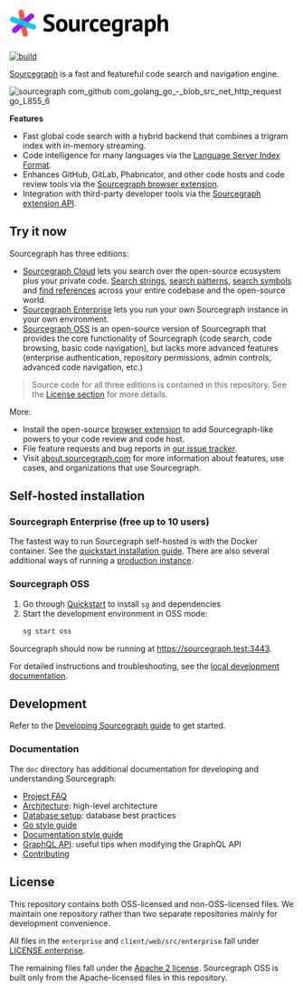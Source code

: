 # <a href="https://sourcegraph.com"><picture><source srcset="./ui/assets/img/sourcegraph-head-logo.svg" media="(prefers-color-scheme: dark)"/><img alt="Sourcegraph" src="./ui/assets/img/sourcegraph-logo-light.svg" height="48px" /></picture></a>

[![build](https://badge.buildkite.com/00bbe6fa9986c78b8e8591cffeb0b0f2e8c4bb610d7e339ff6.svg?branch=main)](https://buildkite.com/sourcegraph/sourcegraph)

[Sourcegraph](https://about.sourcegraph.com/) is a fast and featureful code search and navigation engine.

![sourcegraph com_github com_golang_go_-_blob_src_net_http_request go_L855_6](https://user-images.githubusercontent.com/989826/126650657-cef98203-1505-4848-aab6-57acda1ec35f.png)

**Features**

- Fast global code search with a hybrid backend that combines a trigram index with in-memory streaming.
- Code intelligence for many languages via the [Language Server Index Format](https://lsif.dev/).
- Enhances GitHub, GitLab, Phabricator, and other code hosts and code review tools via the [Sourcegraph browser extension](https://docs.sourcegraph.com/integration/browser_extension).
- Integration with third-party developer tools via the [Sourcegraph extension API](https://docs.sourcegraph.com/extensions).

## Try it now

Sourcegraph has three editions:

- [Sourcegraph Cloud](https://sourcegraph.com) lets you search over the open-source ecosystem plus your private code. [Search strings](https://sourcegraph.com/search?q=context:global+failed+to+ensure+HEAD+exists&patternType=literal), [search patterns](https://sourcegraph.com/search?q=context:global+lang:python+range%28len%28:%5B1%5D%29%29&patternType=structural), [search symbols](https://sourcegraph.com/search?q=context:global+type:symbol+lang:typescript+%28OA%7Coa%7COa%29uth+%5BHh%5Dandler+-file:%28%5E%7C/%29node_modules/+&patternType=regexp&case=yes) and [find references](https://sourcegraph.com/github.com/spf13/cobra@a684a6d7f5e37385d954dd3b5a14fc6912c6ab9d/-/blob/command.go?L221:19&subtree=true#tab=references) across your entire codebase and the open-source world.
- [Sourcegraph Enterprise](https://docs.sourcegraph.com/#getting-started) lets you run your own Sourcegraph instance in your own environment.
- [Sourcegraph OSS](#sourcegraph-oss) is an open-source version of Sourcegraph that provides the core functionality of Sourcegraph (code search, code browsing, basic code navigation), but lacks more advanced features (enterprise authentication, repository permissions, admin controls, advanced code navigation, etc.)

> Source code for all three editions is contained in this repository. See the [License section](#license) for more details.

More:

- Install the open-source [browser extension](https://chrome.google.com/webstore/detail/sourcegraph/dgjhfomjieaadpoljlnidmbgkdffpack?hl=en) to add Sourcegraph-like powers to your code review and code host.
- File feature requests and bug reports in [our issue tracker](https://github.com/sourcegraph/sourcegraph/issues).
- Visit [about.sourcegraph.com](https://about.sourcegraph.com) for more information about features, use cases, and organizations that use Sourcegraph.

## Self-hosted installation

### Sourcegraph Enterprise (free up to 10 users)

The fastest way to run Sourcegraph self-hosted is with the Docker container. See the [quickstart installation guide](https://docs.sourcegraph.com/#getting-started). There are also several additional ways of running a [production instance](https://docs.sourcegraph.com/admin/install).

### Sourcegraph OSS

1. Go through [Quickstart](doc/dev/getting-started/quickstart.md) to install `sg` and dependencies
1. Start the development environment in OSS mode:
   ```sh
   sg start oss
   ```

Sourcegraph should now be running at https://sourcegraph.test:3443.

For detailed instructions and troubleshooting, see the [local development documentation](./doc/dev/index.md).

## Development

Refer to the [Developing Sourcegraph guide](doc/dev/index.md) to get started.

### Documentation

The `doc` directory has additional documentation for developing and understanding Sourcegraph:

- [Project FAQ](./doc/admin/faq.md)
- [Architecture](./doc/dev/background-information/architecture/index.md): high-level architecture
- [Database setup](./doc/dev/background-information/postgresql.md): database best practices
- [Go style guide](./doc/dev/background-information/languages/go.md)
- [Documentation style guide](https://handbook.sourcegraph.com/engineering/product_documentation)
- [GraphQL API](./doc/api/graphql/index.md): useful tips when modifying the GraphQL API
- [Contributing](./CONTRIBUTING.md)

## License

This repository contains both OSS-licensed and non-OSS-licensed files. We maintain one repository rather than two separate repositories mainly for development convenience.

All files in the `enterprise` and `client/web/src/enterprise` fall under [LICENSE.enterprise](LICENSE.enterprise).

The remaining files fall under the [Apache 2 license](LICENSE.apache). Sourcegraph OSS is built only from the Apache-licensed files in this repository.
